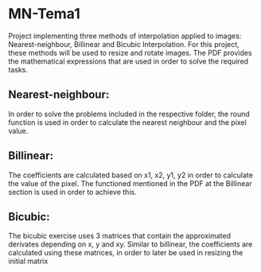 # MN-Tema1
Project implementing three methods of interpolation applied to images: Nearest-neighbour, Billinear and Bicubic Interpolation. For this project, these methods will be used to resize and rotate images. The PDF provides the mathematical expressions that are used in order to solve the required tasks.


## Nearest-neighbour:
In order to solve the problems included in the respective folder, the round function is used in order to calculate the nearest neighbour and the pixel value.

## Billinear:
The coefficients are calculated based on x1, x2, y1, y2 in order to calculate the value of the pixel. The functioned mentioned in the PDF at the Billinear section is used in order to achieve this.
  
## Bicubic:
The bicubic exercise uses 3 matrices that contain the approximated derivates depending on x, y and xy. Similar to billinear, the coefficients are calculated using these matrices, in order to later be used in resizing the initial matrix 
